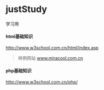 # justStudy
学习用

#### html基础知识
http://www.w3school.com.cn/html/index.asp

> 样例网站 www.miracool.com.cn

#### php基础知识
http://www.w3school.com.cn/php/
